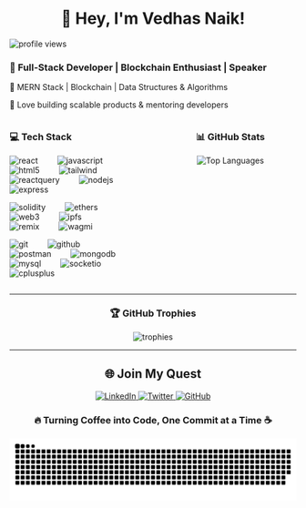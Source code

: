 <div align="center">
  <h1>👋 Hey, I'm Vedhas Naik!</h1>
  <div align="left">
    <img src="https://komarev.com/ghpvc/?username=NaikVedhas&color=blueviolet&style=for-the-badge&label=PROFILE+VIEWS" alt="profile views"/>
    <h3>🚀 Full-Stack Developer | Blockchain Enthusiast | Speaker</h3>
    <p>🔹 MERN Stack | Blockchain | Data Structures & Algorithms</p>
    <p>🔹 Love building scalable products & mentoring developers</p>
  </div>

  <div style="display: flex; justify-content: space-between; align-items: flex-start; width: 100%; max-width: 1100px;">
    <div style="flex: 1; padding-right: 20px;" align="left">
      <h3>💻 Tech Stack</h3>
      <p>
        <img src="https://simpleicons.org/icons/react.svg" alt="react" width="50" height="50" style="margin-right: 30px"/>
        <img src="https://simpleicons.org/icons/javascript.svg" alt="javascript" width="50" height="50" style="margin-right: 30px"/>
        <img src="https://simpleicons.org/icons/html5.svg" alt="html5" width="50" height="50" style="margin-right: 30px"/>
        <img src="https://simpleicons.org/icons/tailwindcss.svg" alt="tailwind" width="50" height="50" style="margin-right: 30px"/>
        <img src="https://simpleicons.org/icons/reactquery.svg" alt="reactquery" width="50" height="50" style="margin-right: 30px"/>
        <img src="https://simpleicons.org/icons/nodedotjs.svg" alt="nodejs" width="50" height="50" style="margin-right: 30px"/>
        <img src="https://simpleicons.org/icons/express.svg" alt="express" width="50" height="50" style="margin-right: 30px"/>
      </p>
      <p>
        <img src="https://simpleicons.org/icons/solidity.svg" alt="solidity" width="50" height="50" style="margin-right: 30px"/>
        <img src="https://simpleicons.org/icons/ethers.svg" alt="ethers" width="50" height="50" style="margin-right: 30px"/>
        <img src="https://simpleicons.org/icons/web3dotjs.svg" alt="web3" width="50" height="50" style="margin-right: 30px"/>
        <img src="https://simpleicons.org/icons/ipfs.svg" alt="ipfs" width="50" height="50" style="margin-right: 30px"/>
        <img src="https://expolab.org/ecs189f-fall-2020/Projects/Promise/images/remix.png" alt="remix" width="50" height="50" style="margin-right: 30px"/>
        <img src="https://simpleicons.org/icons/wagmi.svg" alt="wagmi" width="50" height="50" style="margin-right: 30px"/>
      </p>
      <p>
        <img src="https://simpleicons.org/icons/git.svg" alt="git" width="50" height="50" style="margin-right: 30px"/>
        <img src="https://simpleicons.org/icons/github.svg" alt="github" width="50" height="50" style="margin-right: 30px"/>
        <img src="https://simpleicons.org/icons/postman.svg" alt="postman" width="50" height="50" style="margin-right: 30px"/>
        <img src="https://simpleicons.org/icons/mongodb.svg" alt="mongodb" width="50" height="50" style="margin-right: 30px"/>
        <img src="https://simpleicons.org/icons/mysql.svg" alt="mysql" width="50" height="50" style="margin-right: 30px"/>
        <img src="https://simpleicons.org/icons/socketdotio.svg" alt="socketio" width="50" height="50" style="margin-right: 30px"/>
        <img src="https://simpleicons.org/icons/cplusplus.svg" alt="cplusplus" width="50" height="50" style="margin-right:30px"/>
      </p>
    </div>
    <div style="flex: 1; padding-left: 20px;" align="center">
      <h3>📊 GitHub Stats</h3>
      <img src="https://github-readme-stats.vercel.app/api/top-langs/?username=NaikVedhas&layout=compact&theme=tokyonight" alt="Top Languages" width="500"/>
    </div>
  </div>

  ---

  <h3>🏆 GitHub Trophies</h3>
  <p align="center">
    <img src="https://github-profile-trophy.vercel.app/?username=NaikVedhas&theme=juicyfresh&column=4&margin-w=15&margin-h=15" alt="trophies"/>
  </p>

  ---

  ## 🌐 Join My Quest
  <p align="center">
    <a href="https://linkedin.com/in/your-profile">
      <img src="https://img.shields.io/badge/LinkedIn-Connect-0077B5?style=for-the-badge&logo=linkedin&logoColor=white" alt="LinkedIn"/>
    </a>
    <a href="https://twitter.com/your-profile">
      <img src="https://img.shields.io/badge/Twitter-Follow-1DA1F2?style=for-the-badge&logo=twitter&logoColor=white" alt="Twitter"/>
    </a>
    <a href="https://github.com/NaikVedhas">
      <img src="https://img.shields.io/badge/GitHub-Follow-181717?style=for-the-badge&logo=github&logoColor=white" alt="GitHub"/>
    </a>
  </p>

  ### 🔥 Turning Coffee into Code, One Commit at a Time ☕

  <p align="center">
    <img src="https://github.com/1999AZZAR/1999AZZAR/blob/main/resources/img/grid-snake.svg" alt="snake"/>
  </p>

</div>
